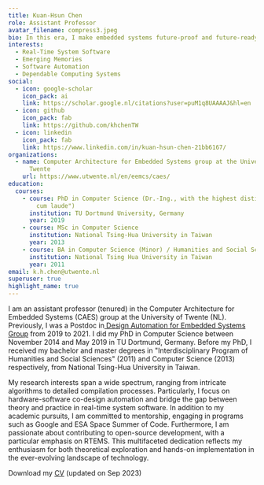 ```yaml
---
title: Kuan-Hsun Chen
role: Assistant Professor
avatar_filename: compress3.jpeg
bio: In this era, I make embedded systems future-proof and future-ready.
interests:
  - Real-Time System Software
  - Emerging Memories
  - Software Automation
  - Dependable Computing Systems
social:
  - icon: google-scholar
    icon_pack: ai
    link: https://scholar.google.nl/citations?user=puM1q8UAAAAJ&hl=en
  - icon: github
    icon_pack: fab
    link: https://github.com/khchenTW
  - icon: linkedin
    icon_pack: fab
    link: https://www.linkedin.com/in/kuan-hsun-chen-21bb6167/
organizations:
  - name: Computer Architecture for Embedded Systems group at the University of
      Twente
    url: https://www.utwente.nl/en/eemcs/caes/
education:
  courses:
    - course: PhD in Computer Science (Dr.-Ing., with the highest distinction "summa
        cum laude")
      institution: TU Dortmund University, Germany
      year: 2019
    - course: MSc in Computer Science
      institution: National Tsing-Hua Uni­ver­sity in Taiwan
      year: 2013
    - course: BA in Computer Science (Minor) / Humanities and Social Sciences (Major)
      institution: National Tsing Hua Uni­ver­sity in Taiwan
      year: 2011
email: k.h.chen@utwente.nl
superuser: true
highlight_name: true
---
```

<!--StartFragment-->

I am an assistant professor (tenured) in the Computer Architecture for Embedded Systems (CAES) group at the University of Twente (NL). Previously, I was a Postdoc in[ Design Automation for Embedded Systems Group](https://daes.cs.tu-dortmund.de/de) from 2019 to 2021. I did my PhD in Computer Science between November 2014 and May 2019 in TU Dortmund, Germany. Before my PhD, I received my bachelor and master degrees in "Interdisciplinary Program of Humanities and Social Sciences" (2011) and Computer Science (2013) respectively, from National Tsing-Hua University in Taiwan. 

My research interests span a wide spectrum, ranging from intricate algorithms to detailed compilation processes. Particularly, I focus on hardware-software co-design automation and bridge the gap between theory and practice in real-time system software. In addition to my academic pursuits, I am committed to mentorship, engaging in programs such as Google and ESA Space Summer of Code. Furthermore, I am passionate about contributing to open-source development, with a particular emphasis on RTEMS. This multifaceted dedication reflects my enthusiasm for both theoretical exploration and hands-on implementation in the ever-evolving landscape of technology.

Download my [CV](https://surfdrive.surf.nl/files/index.php/s/8vOjxDqp4eN1usB) (updated on Sep 2023) 

<!--EndFragment-->